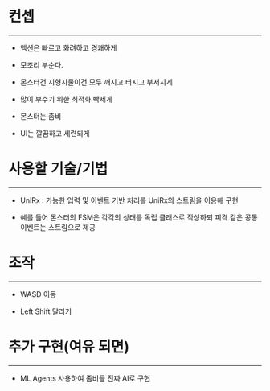 
# 컨셉
---
- 액션은 빠르고 화려하고 경쾌하게

- 모조리 부순다.

- 몬스터건 지형지물이건 모두 깨지고 터지고 부서지게

- 많이 부수기 위한 최적화 빡세게

- 몬스터는 좀비

- UI는 깔끔하고 세련되게



# 사용할 기술/기법
---

- UniRx : 가능한 입력 및 이벤트 기반 처리를 UniRx의 스트림을 이용해 구현

- 예를 들어 몬스터의 FSM은 각각의 상태를 독립 클래스로 작성하되
  피격 같은 공통 이벤트는 스트림으로 제공


# 조작
---

- WASD 이동

- Left Shift 달리기


# 추가 구현(여유 되면)
---

- ML Agents 사용하여 좀비들 진짜 AI로 구현